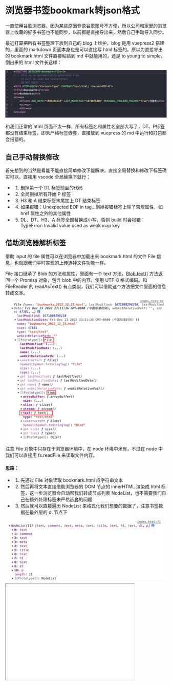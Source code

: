 # 浏览器书签bookmark转json格式

一直使用谷歌浏览器，因为某些原因登录谷歌账号不方便，所以公司和家里的浏览器上收藏的好多书签也不能同步，以前都是直接导出来，然后自己手动导入同步。

最近打算把所有书签整理下放到自己的 blog 上维护，blog 是用 vuepress2 搭建的，里面的 markdown 页面本身也是可以直接写 html 标签的。原以为直接导出的 bookmark.html 文件直接粘贴到 md 中就能用的，还是 to young to simple，倒出来的 html 文件长这样：

<img src="./1.png">

和我们正常的 html 页面不太一样，所有标签名和属性名全部大写了，DT、P标签都没有结束标签，即未严格标签嵌套，直接放到 vuepress 的 md 中运行和打包都会报错的。

## 自己手动替换修改

首先想到的当然是看能不能直接简单修改下能解决，直接全局替换和修改下标签确实可以，直接用 vscode 全局替换下就行：

* 1. 删掉第一个 DL 标签前面的代码
* 2. 全局删掉所有开始 P 标签
* 3. H3 和 A 结束标签末尾加上 DT 结束标签
* 4. 如果报错：Unexpected EOF in tag...删掉报错标签上除了常规属性，如 href 属性之外的其他属性
* 5. DL、DT、H3、A 标签全部替换成小写，否则 build 时会报错：TypeError: Invalid value used as weak map key

## 借助浏览器解析标签

借助 input 的 file 属性可以在浏览器中加载出来 bookmark.html 的文件 File 信息，也就跟我们平时实现的上传选择文件功能一样。

File 接口继承了 Blob 的方法和属性，里面有一个 text 方法，[Blob.text()](https://developer.mozilla.org/zh-CN/docs/Web/API/Blob/text) 方法返回一个 Promise 对象，包含 blob 中的内容，使用 UTF-8 格式编码。和 FileReader 的 readAsText() 有点类似，我们可以借助这个方法把文件里面的信息转成文本。

<img src="./2.png">

注意 File 对象中只存在于浏览器环境中，在 node 环境中米有，不过在 node 中我们可以直接用 fs.readFile 来读取文件内容。

#### 思路：
* 1. 先通过 File 对象读取 bookmark.html 成字符串文本
* 2. 然后再将文本直接借助浏览器的 DOM 节点的 innerHTML 渲染成 html 标签，这一步浏览器会自动帮我们转成节点列表 NodeList，也不需要我们自己在额外处理标签未严格嵌套的问题
* 3. 然后就可以直接遍历 NodeList 来格式化我们想要的数据了，注意书签数据在最外层的 dl 节点下

<img src="./3.png">

<iframe src="./format.html" height="300" width="400" />

## nodejs 版本

大题思路其实和浏览器版本一样，只不过解析 dom 节点我们需要借助第三方 dom 库，如 htmlparser2

## 系统自动生成的书签json文件

浏览器有生成系统的json文件
